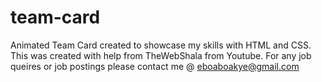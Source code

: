 # team-card
Animated Team Card created to showcase my skills with HTML and CSS. This was created with help from TheWebShala from Youtube. For any job queires or job postings please contact me @ eboaboakye@gmail.com
